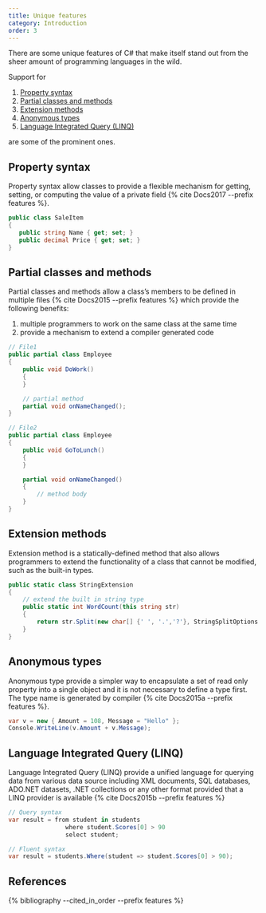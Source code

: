 ```yaml
---
title: Unique features
category: Introduction
order: 3
---
```


There are some unique features of C# that make itself stand out from the sheer amount of programming languages in the wild.

Support for

1. [Property syntax](#property-syntax)
1. [Partial classes and methods](#partial-classes-and-methods)
1. [Extension methods](#extension-methods)
1. [Anonymous types](#anonymous-types)
1. [Language Integrated Query (LINQ)](#language-integrated-query-linq)

are some of the prominent ones.

## Property syntax

Property syntax allow classes to provide a flexible mechanism for getting, setting, or computing the value of a private field {% cite Docs2017 --prefix features %}.

```cs
public class SaleItem
{
   public string Name { get; set; }
   public decimal Price { get; set; }
}
```

## Partial classes and methods

Partial classes and methods allow a class’s members to be defined in multiple files {% cite Docs2015 --prefix features %} which provide the following benefits:

1. multiple programmers to work on the same class at the same time
1. provide a mechanism to extend a compiler generated code

```cs
// File1
public partial class Employee
{
    public void DoWork()
    {
    }

    // partial method
    partial void onNameChanged();
}

// File2
public partial class Employee
{
    public void GoToLunch()
    {
    }

    partial void onNameChanged()  
    {  
        // method body  
    }  
}
```

## Extension methods

Extension method is a statically-defined method that also allows programmers to extend the functionality of a class that cannot be modified, such as the built-in types.

```cs
public static class StringExtension
{
    // extend the built in string type
    public static int WordCount(this string str)
    {
        return str.Split(new char[] {' ', '.','?'}, StringSplitOptions.RemoveEmptyEntries).Length;
    }
}
```

## Anonymous types

Anonymous type provide a simpler way to encapsulate a set of read only property into a single object and it is not necessary to define a type first. The type name is generated by compiler {% cite Docs2015a --prefix features %}.

```cs
var v = new { Amount = 108, Message = "Hello" };
Console.WriteLine(v.Amount + v.Message);
```

## Language Integrated Query (LINQ)

Language Integrated Query (LINQ) provide a unified language for querying data from various data source including XML documents, SQL databases, ADO.NET datasets, .NET collections or any other format provided that a LINQ provider is available {% cite Docs2015b --prefix features %}

```cs
// Query syntax
var result = from student in students
                where student.Scores[0] > 90
                select student;

// Fluent syntax
var result = students.Where(student => student.Scores[0] > 90);
```

## References

{% bibliography --cited_in_order --prefix features %}
